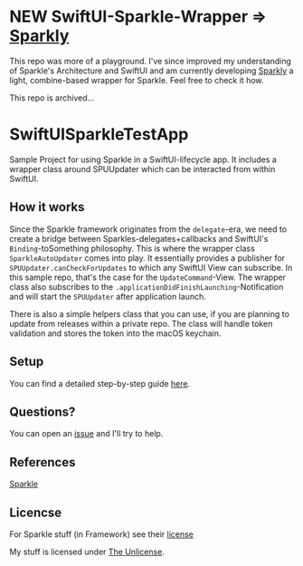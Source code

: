 # NEW SwiftUI-Sparkle-Wrapper => [Sparkly](https://www.github.com/tillhainbach/Sparkly)

This repo was more of a playground. I've since improved my understanding of Sparkle's Architecture and SwiftUI and am currently
developing [Sparkly](https://www.github.com/tillhainbach/Sparkly) a light, combine-based wrapper for Sparkle. Feel free to check it how.

This repo is archived...

# SwiftUISparkleTestApp

Sample Project for using Sparkle in a SwiftUI-lifecycle app. It includes a
wrapper class around SPUUpdater which can be interacted from within SwiftUI.

## How it works

Since the Sparkle framework originates from the `delegate`-era, we need to create a bridge between Sparkles-delegates+callbacks and SwiftUI's `Binding`-toSomething
philosophy. This is where the wrapper class `SparkleAutoUpdater` comes into play.
It essentially provides a publisher for `SPUUpdater.canCheckForUpdates` to which any SwiftUI View can subscribe. In this sample repo, that's the case for the `UpdateCommand`-View. The wrapper class also subscribes to the `.applicationDidFinishLaunching`-Notification and will start the `SPUUpdater` after application launch.

There is also a simple helpers class that you can use, if you are planning to update from releases within a private repo. The class will handle token validation and stores the token into the macOS keychain.

## Setup

You can find a detailed step-by-step guide [here](./docs/step-by-step.md).

## Questions?

You can open an [issue](https://github.com/tillhainbach/SwiftUISparkleTestApp/issues) and I'll try to help.

## References

[Sparkle](https://sparkle-project.org)

## Licencse

For Sparkle stuff (in Framework) see their [license](https://github.com/sparkle-project/Sparkle/blob/master/LICENSE)

My stuff is licensed under [The Unlicense](./LICENSE).
